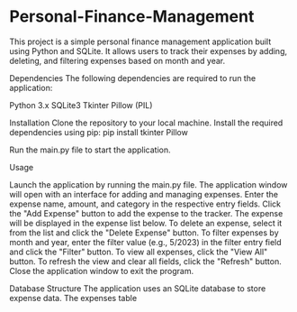 # Personal-Finance-Management
This project is a simple personal finance management application built using Python and SQLite. It allows users to track their expenses by adding, deleting, and filtering expenses based on month and year.

Dependencies
The following dependencies are required to run the application:

Python 3.x
SQLite3
Tkinter
Pillow (PIL)

Installation
Clone the repository to your local machine.
Install the required dependencies using pip:
pip install tkinter Pillow

Run the main.py file to start the application.

Usage

Launch the application by running the main.py file.
The application window will open with an interface for adding and managing expenses.
Enter the expense name, amount, and category in the respective entry fields.
Click the "Add Expense" button to add the expense to the tracker.
The expense will be displayed in the expense list below.
To delete an expense, select it from the list and click the "Delete Expense" button.
To filter expenses by month and year, enter the filter value (e.g., 5/2023) in the filter entry field and click the "Filter" button.
To view all expenses, click the "View All" button.
To refresh the view and clear all fields, click the "Refresh" button.
Close the application window to exit the program.

Database Structure
The application uses an SQLite database to store expense data. The expenses table
